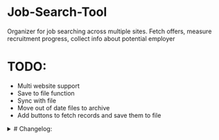 # Job-Search-Tool
Organizer for job searching across multiple sites. Fetch offers, measure recruitment progress, collect info about potential employer


# TODO:
- Multi website support
- Save to file function
- Sync with file
- Move out of date files to archive
- Add buttons to fetch records and save them to file
<details>
<summary># Changelog:</summary>

# 09.09.2024
Massively reduced update time complexity by reusing one webdriver
# 06.09.2024
- Moved data extraction to containers:
Instead of only pointing containers, functions now handle data extraction. This greatly improves scaleability for the project
- Big improvements to code clarity
- Solved *theprotocol* fetching inconsistencies by setting fixed chromedriver window size (not displayed anyway)
The point of failure was rendering site in mobile version by default
# 05.09.2024
- Now salary extraction properly handles various notations
# 04.09.2024
- Moved to *Selenium* scraping. This provides better results than requests.
- Introduced file handling. Now data is extracted from saved files, resulting in improved performance. Update function scrapes search links to their respective file.
- Search links are now stored in a dictionary with this structure: {website_tag1-tag2-tag3 : link} This enables using multiple links from same website.
# 03.09.2024
- Temporarily dropped Streamlit and Selenium to work on basics.
# 27.08.2024
- Moved to Streamlit
- Added function to turn records into dataframe
26.08.2024
- Introduced JobRecord class to handle HTML records
</details>